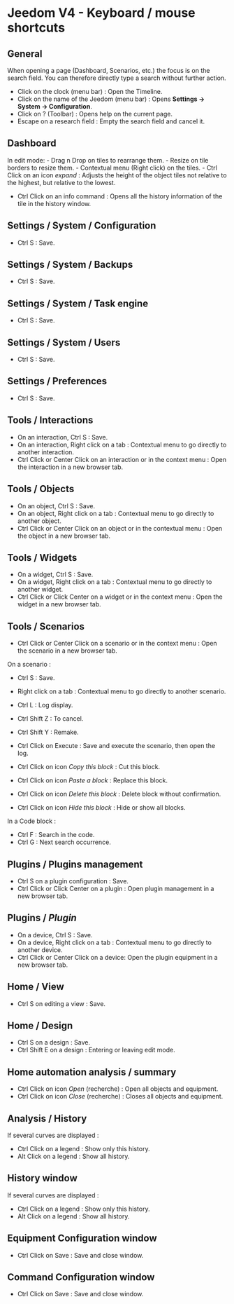 # Jeedom V4 - Keyboard / mouse shortcuts

## General

When opening a page (Dashboard, Scenarios, etc.) the focus is on the search field. You can therefore directly type a search without further action.

- Click on the clock (menu bar) : Open the Timeline.
- Click on the name of the Jeedom (menu bar)  : Opens **Settings → System → Configuration**.
- Click on ?  (Toolbar)  : Opens help on the current page.
- Escape on a research field : Empty the search field and cancel it.

## Dashboard
In edit mode:
	- Drag n Drop on tiles to rearrange them.
	- Resize on tile borders to resize them.
	- Contextual menu (Right click) on the tiles.
	- Ctrl Click on an icon *expand* : Adjusts the height of the object tiles not relative to the highest, but relative to the lowest.

- Ctrl Click on an info command : Opens all the history information of the tile in the history window.

## Settings / System / Configuration
- Ctrl S : Save.

## Settings / System / Backups
- Ctrl S : Save.

## Settings / System / Task engine
- Ctrl S : Save.

## Settings / System / Users
- Ctrl S : Save.

## Settings / Preferences
- Ctrl S : Save.

## Tools / Interactions
- On an interaction, Ctrl S : Save.
- On an interaction, Right click on a tab : Contextual menu to go directly to another interaction.
- Ctrl Click or Center Click on an interaction or in the context menu : Open the interaction in a new browser tab.

## Tools / Objects
- On an object, Ctrl S : Save.
- On an object, Right click on a tab : Contextual menu to go directly to another object.
- Ctrl Click or Center Click on an object or in the contextual menu : Open the object in a new browser tab.

## Tools / Widgets
- On a widget, Ctrl S : Save.
- On a widget, Right click on a tab : Contextual menu to go directly to another widget.
- Ctrl Click or Click Center on a widget or in the context menu : Open the widget in a new browser tab.

## Tools / Scenarios
- Ctrl Click or Center Click on a scenario or in the context menu : Open the scenario in a new browser tab.

On a scenario :
- Ctrl S : Save.
- Right click on a tab : Contextual menu to go directly to another scenario.
- Ctrl L : Log display.
- Ctrl Shift Z : To cancel.
- Ctrl Shift Y : Remake.

- Ctrl Click on Execute : Save and execute the scenario, then open the log.
- Ctrl Click on icon *Copy this block* : Cut this block.
- Ctrl Click on icon *Paste a block* : Replace this block.
- Ctrl Click on icon *Delete this block* : Delete block without confirmation.
- Ctrl Click on icon *Hide this block* : Hide or show all blocks.

In a Code block :
- Ctrl F : Search in the code.
- Ctrl G : Next search occurrence.

## Plugins / Plugins management
- Ctrl S on a plugin configuration : Save.
- Ctrl Click or Click Center on a plugin : Open plugin management in a new browser tab.

## Plugins / *Plugin*
- On a device, Ctrl S  : Save.
- On a device, Right click on a tab : Contextual menu to go directly to another device.
- Ctrl Click or Center Click on a device: Open the plugin equipment in a new browser tab.

## Home / View
- Ctrl S on editing a view : Save.

## Home / Design
- Ctrl S on a design : Save.
- Ctrl Shift E on a design : Entering or leaving edit mode.

## Home automation analysis / summary
- Ctrl Click on icon *Open* (recherche) : Open all objects and equipment.
- Ctrl Click on icon *Close* (recherche) : Closes all objects and equipment.

## Analysis / History
If several curves are displayed :
- Ctrl Click on a legend : Show only this history.
- Alt Click on a legend : Show all history.

## History window
If several curves are displayed :
- Ctrl Click on a legend : Show only this history.
- Alt Click on a legend : Show all history.

## Equipment Configuration window
- Ctrl Click on Save : Save and close window.

## Command Configuration window
- Ctrl Click on Save : Save and close window.
